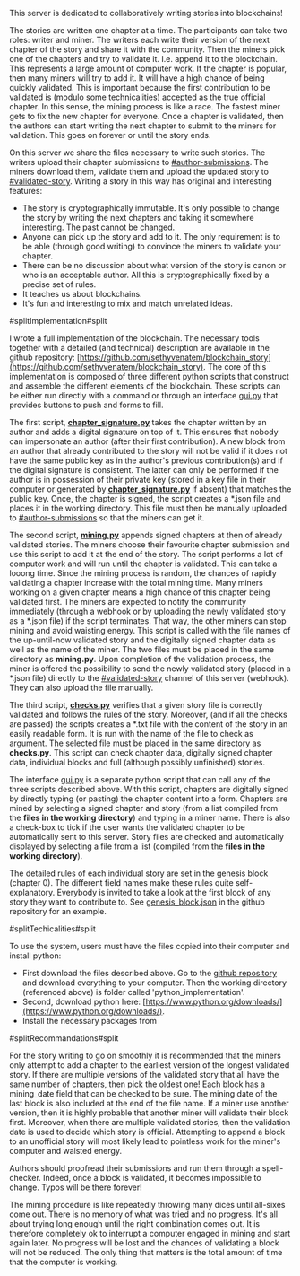 This server is dedicated to collaboratively writing stories into blockchains!

The stories are written one chapter at a time. The participants can take two roles: writer and miner. The writers each write their version of the next chapter of the story and share it with the community. Then the miners pick one of the chapters and try to validate it. I.e. append it to the blockchain. This represents a large amount of computer work. If the chapter is popular, then many miners will try to add it. It will have a high chance of being quickly validated. This is important because the first contribution to be validated is (modulo some technicalities) accepted as the true official chapter. In this sense, the mining process is like a race. The fastest miner gets to fix the new chapter for everyone. Once a chapter is validated, then the authors can start writing the next chapter to submit to the miners for validation. This goes on forever or until the story ends.

On this server we share the files necessary to write such stories. The writers upload their chapter submissions to [#author-submissions](https://discord.com/channels/1133756102253740193/1133791244858966096). The miners download them, validate them and upload the updated story to [#validated-story](https://discord.com/channels/1133756102253740193/1133791437637558332). Writing a story in this way has original and interesting features:
- The story is cryptographically immutable. It's only possible to change the story by writing the next chapters and taking it somewhere interesting. The past cannot be changed.
- Anyone can pick up the story and add to it. The only requirement is to be able (through good writing) to convince the miners to validate your chapter.
- There can be no discussion about what version of the story is canon or who is an acceptable author. All this is cryptographically fixed by a precise set of rules.
- It teaches us about blockchains.
- It's fun and interesting to mix and match unrelated ideas.

#splitImplementation#split

I wrote a full implementation of the blockchain. The necessary tools together with a detailed (and technical) description are available in the github repository: [https://github.com/sethyvenatem/blockchain_story](https://github.com/sethyvenatem/blockchain_story). The core of this implementation is composed of three different python scripts that construct and assemble the different elements of the blockchain. These scripts can be either run directly with a command or through an interface [gui.py](https://github.com/sethyvenatem/blockchain_story/blob/main/python_implementation/gui.py) that provides buttons to push and forms to fill.

The first script, [**chapter_signature.py**](https://github.com/sethyvenatem/blockchain_story/blob/main/python_implementation/chapter_signature.py) takes the chapter written by an author and adds a digital signature on top of it. This ensures that nobody can impersonate an author (after their first contribution). A new block from an author that already contributed to the story will not be valid if it does not have the same public key as in the author's previous contribution(s) and if the digital signature is consistent. The latter can only be performed if the author is in possession of their private key (stored in a key file in their computer or generated by [**chapter_signature.py**](https://github.com/sethyvenatem/blockchain_story/blob/main/python_implementation/chapter_signature.py) if absent) that matches the public key. Once, the chapter is signed, the script creates a \*.json file and places it in the working directory. This file must then be manually uploaded to [#author-submissions](https://discord.com/channels/1133756102253740193/1133791244858966096) so that the miners can get it.

The second script, [**mining.py**](https://github.com/sethyvenatem/blockchain_story/blob/main/python_implementation/mining.py) appends signed chapters at then of already validated stories. The miners choose their favourite chapter submission and use this script to add it at the end of the story. The script performs a lot of computer work and will run until the chapter is validated. This can take a looong time. Since the mining process is random, the chances of rapidly validating a chapter increase with the total mining time. Many miners working on a given chapter means a high chance of this chapter being validated first. The miners are expected to notify the community immediately (through a webhook or by uploading the newly validated story as a \*.json file) if the script terminates. That way, the other miners can stop mining and avoid waisting energy. This script is called with the file names of the up-until-now validated story and the digitally signed chapter data as well as the name of the miner. The two files must be placed in the same directory as **mining.py**. Upon completion of the validation process, the miner is offered the possibility to send the newly validated story (placed in a \*.json file) directly to the [#validated-story](https://discord.com/channels/1133756102253740193/1133791437637558332) channel of this server (webhook). They can also upload the file manually.

The third script, [**checks.py**](https://github.com/sethyvenatem/blockchain_story/blob/main/python_implementation/checks.py) verifies that a given story file is correctly validated and follows the rules of the story. Moreover, (and if all the checks are passed) the scripts creates a \*.txt file with the content of the story in an easily readable form. It is run with the name of the file to check as argument. The selected file must be placed in the same directory as **checks.py**. This script can check chapter data, digitally signed chapter data, individual blocks and full (although possibly unfinished) stories.

The interface [gui.py](https://github.com/sethyvenatem/blockchain_story/blob/main/python_implementation/gui.py) is a separate python script that can call any of the three scripts described above. With this script, chapters are digitally signed by directly typing (or pasting) the chapter content into a form. Chapters are mined by selecting a signed chapter and story (from a list compiled from the **files in the working directory**) and typing in a miner name. There is also a check-box to tick if the user wants the validated chapter to be automatically sent to this server. Story files are checked and automatically displayed by selecting a file from a list (compiled from the **files in the working directory**).

The detailed rules of each individual story are set in the genesis block (chapter 0). The different field names make these rules quite self-explanatory. Everybody is invited to take a look at the first block of any story they want to contribute to. See [genesis_block.json](https://github.com/sethyvenatem/blockchain_story/blob/main/python_implementation/genesis_block.json) in the github repository for an example.

#splitTechicalities#split

To use the system, users must have the files copied into their computer and install python:
- First download the files described above. Go to the [github repository]((https://github.com/sethyvenatem/blockchain_story)) and download everything to your computer. Then the working directory (referenced above) is folder called 'python_implementation'.
- Second, download python here: [https://www.python.org/downloads/](https://www.python.org/downloads/).
- Install the necessary packages from

#splitRecommandations#split

For the story writing to go on smoothly it is recommended that the miners only attempt to add a chapter to the earliest version of the longest validated story. If there are multiple versions of the validated story that all have the same number of chapters, then pick the oldest one! Each block has a mining_date field that can be checked to be sure. The mining date of the last block is also included at the end of the file name. If a miner use another version, then it is highly probable that another miner will validate their block first. Moreover, when there are multiple validated stories, then the validation date is used to decide which story is official. Attempting to append a block to an unofficial story will most likely lead to pointless work for the miner's computer and waisted energy.

Authors should proofread their submissions and run them through a spell-checker. Indeed, once a block is validated, it becomes impossible to change. Typos will be there forever!

The mining procedure is like repeatedly throwing many dices until all-sixes come out. There is no memory of what was tried and no progress. It's all about trying long enough until the right combination comes out. It is therefore completely ok to interrupt a computer engaged in mining and start again later. No progress will be lost and the chances of validating a block will not be reduced. The only thing that matters is the total amount of time that the computer is working.